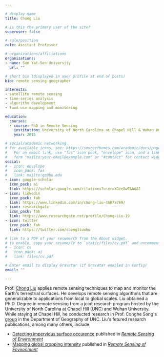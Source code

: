 ```yaml
---

# display name
title: Chong Liu

# is this the primary user of the site?
superuser: false

# role/position
role: Assitant Professor 

# organizations/affiliations
organizations:
- name: Sun Yat-Sen University
  url: ""

# short bio (displayed in user profile at end of posts)
bio: remote sensing geographer

interests:
- satellite remote sensing
- time-series analysis
- algorithm development
- land use mapping and monitoring

education:
  courses:
  - course: PhD in Remote Sensing
    institution: University of North Carolina at Chapel Hill & Wuhan University
    year: 2015

# social/academic networking
# for available icons, see: https://sourcethemes.com/academic/docs/page-builder/#icons
#   For an email link, use "fas" icon pack, "envelope" icon, and a link in the
#   form "mailto:your-email@example.com" or "#contact" for contact widget.
social:
# - icon: envelope
#   icon_pack: fas
#   link: mailto:qz@bu.edu
- icon: google-scholar
  icon_pack: ai
  link: https://scholar.google.com/citations?user=XGze8wEAAAAJ
- icon: linkedin
  icon_pack: fab
  link: https://www.linkedin.com/in/chong-liu-4687a769/
- icon: researchgate
  icon_pack: fab
  link: https://www.researchgate.net/profile/Chong-Liu-19
- icon: twitter
  icon_pack: fab
  link: https://twitter.com/chongliuwhu

# link to a PDF of your resume/CV from the About widget.
# to enable, copy your resume/CV to `static/files/cv.pdf` and uncomment the lines below.
# - icon: cv
#   icon_pack: ai
#   link: files/cv.pdf

# Enter email to display Gravatar (if Gravatar enabled in Config)
email: ""

---
```


Prof. [Chong Liu](https://scholar.google.com/citations?user=XGze8wEAAAAJ) applies remote sensing techniques to map and monitor the Earth's terrestrial surfaces.
He develops remote sensing algorithms that are generalizable to applications from local to global scales. 
Liu obtained a Ph.D. Degree in remote sensing from a joint research program hosted by the University of North Carolina at Chapel Hill (UNC) and Wuhan University.
While staying at Chapel Hill, he conducted research in Prof. Conghe Song's [group](https://csong.web.unc.edu/dr-chong-liu/) in the Department of Geography of UNC. 
Liu's fetured research publications, among many others, include 
  - [Detecting impervious surface occurence](https://www.sciencedirect.com/science/article/pii/S0034425719301762)
    published in [_Remote Sensing of Environment_](https://www.journals.elsevier.com/remote-sensing-of-environment)
  - [Mapping global cropping intensity](https://www.sciencedirect.com/science/article/abs/pii/S0034425720304685)
    published in [_Remote Sensing of Environment_](https://www.journals.elsevier.com/remote-sensing-of-environment)


